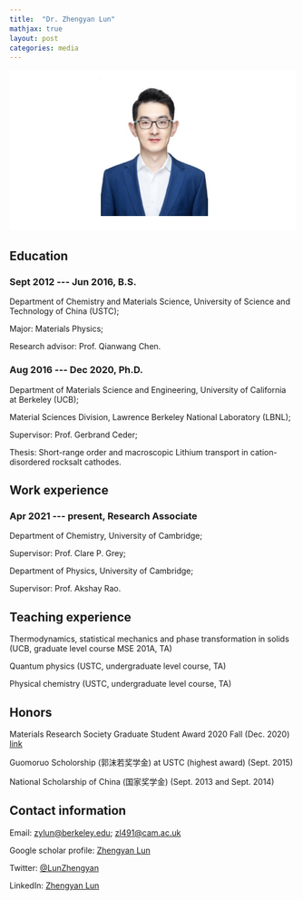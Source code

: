 ```yaml
---
title:  "Dr. Zhengyan Lun"
mathjax: true
layout: post
categories: media
---
```





![Zhengyan Lun](/Photo.jpg)

## Education

### Sept 2012 --- Jun 2016, B.S.
Department of Chemistry and Materials Science, University of Science and Technology of China (USTC); 

Major: Materials Physics; 

Research advisor: Prof. Qianwang Chen.

### Aug 2016 --- Dec 2020, Ph.D.
Department of Materials Science and Engineering, University of California at Berkeley (UCB); 

Material Sciences Division, Lawrence Berkeley National Laboratory (LBNL);

Supervisor: Prof. Gerbrand Ceder;

Thesis: Short-range order and macroscopic Lithium transport in cation-disordered rocksalt cathodes.


## Work experience

### Apr 2021 --- present,  Research Associate 
Department of Chemistry, University of Cambridge;

Supervisor: Prof. Clare P. Grey; 

Department of Physics, University of Cambridge;

Supervisor: Prof. Akshay Rao.

## Teaching experience

Thermodynamics, statistical mechanics and phase transformation in solids (UCB, graduate level course MSE 201A, TA)

Quantum physics (USTC, undergraduate level course, TA)

Physical chemistry (USTC, undergraduate level course, TA)


## Honors

Materials Research Society Graduate Student Award 2020 Fall (Dec. 2020) [link](https://www.mrs.org/careers-advancement/awards/spring-awards/graduate-student-awards/past-recipients)

Guomoruo Scholorship (郭沫若奖学金) at USTC (highest award) (Sept. 2015)

National Scholarship of China (国家奖学金) (Sept. 2013 and Sept. 2014)



## Contact information

Email: zylun@berkeley.edu; zl491@cam.ac.uk

Google scholar profile: [Zhengyan Lun](https://scholar.google.com/citations?hl=en&user=9OqMRZYAAAAJ&pagesize=80&view_op=list_works)

Twitter: [@LunZhengyan](https://twitter.com/LunZhengyan)

LinkedIn: [Zhengyan Lun](https://www.linkedin.com/chatin/wnc/in/zhengyan-lun-590b37123)

